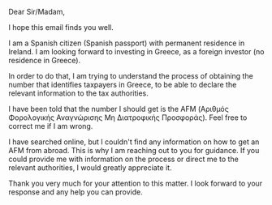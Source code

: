 Dear Sir/Madam,

I hope this email finds you well.

I am a Spanish citizen (Spanish passport) with permanent residence in Ireland. I am looking forward to investing in Greece, as a foreign investor (no residence in Greece).

In order to do that, I am trying to understand the process of obtaining the number that identifies taxpayers in Greece, to be able to declare the relevant information to the tax authorities.

I have been told that the number I should get is the AFM (Αριθμός Φορολογικής Αναγνώρισης Μη Διατροφικής Προσφοράς). Feel free to correct me if I am wrong.

I have searched online, but I couldn't find any information on how to get an AFM from abroad. This is why I am reaching out to you for guidance. If you could provide me with information on the process or direct me to the relevant authorities, I would greatly appreciate it.

Thank you very much for your attention to this matter. I look forward to your response and any help you can provide.
